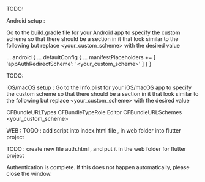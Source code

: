 TODO: 


Android setup :

Go to the build.gradle file for your Android app to specify the custom scheme so that there should be a section in it that look similar to the following but replace <your_custom_scheme> with the desired value

...
android {
    ...
    defaultConfig {
        ...
        manifestPlaceholders += [
                'appAuthRedirectScheme': '<your_custom_scheme>'
        ]
    }
}


TODO:

iOS/macOS setup :
Go to the Info.plist for your iOS/macOS app to specify the custom scheme so that there should be a section in it that look similar to the following but replace <your_custom_scheme> with the desired value

<key>CFBundleURLTypes</key>
<array>
    <dict>
        <key>CFBundleTypeRole</key>
        <string>Editor</string>
        <key>CFBundleURLSchemes</key>
        <array>
            <string><your_custom_scheme></string>
        </array>
    </dict>
</array>





WEB :
TODO :
add script into index.html file , in web folder into flutter project

  <script>
    window.opener.postMessage(window.location.href, '*');
  </script>



TODO : create new file auth.html , and put it in the web folder for flutter project

<!DOCTYPE html>
<title>Authentication complete</title>
<p>Authentication is complete. If this does not happen automatically, please
close the window.
<script>
  window.opener.postMessage({
    'flutter-web-auth': window.location.href
  }, window.location.origin);
  window.close();
</script>